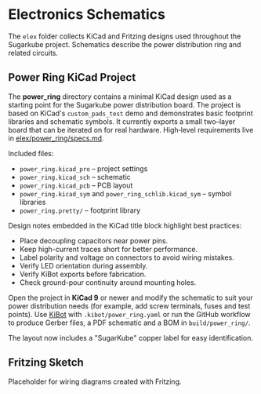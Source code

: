 # Electronics Schematics

The `elex` folder collects KiCad and Fritzing designs used throughout the Sugarkube project. Schematics describe the power distribution ring and related circuits.

## Power Ring KiCad Project

The **power_ring** directory contains a minimal KiCad design used as a starting point for the Sugarkube power distribution board. The project is based on KiCad's `custom_pads_test` demo and demonstrates basic footprint libraries and schematic symbols. It currently exports a small two–layer board that can be iterated on for real hardware. High‑level requirements live in [elex/power_ring/specs.md](../elex/power_ring/specs.md).

Included files:

- `power_ring.kicad_pro` – project settings
- `power_ring.kicad_sch` – schematic
- `power_ring.kicad_pcb` – PCB layout
- `power_ring.kicad_sym` and `power_ring_schlib.kicad_sym` – symbol libraries
- `power_ring.pretty/` – footprint library

Design notes embedded in the KiCad title block highlight best practices:

- Place decoupling capacitors near power pins.
- Keep high-current traces short for better performance.
- Label polarity and voltage on connectors to avoid wiring mistakes.
- Verify LED orientation during assembly.
- Verify KiBot exports before fabrication.
- Check ground-pour continuity around mounting holes.

Open the project in **KiCad 9** or newer and modify the schematic to suit your power distribution needs (for example, add screw terminals, fuses and test points). Use [KiBot](https://github.com/INTI-CMNB/KiBot) with `.kibot/power_ring.yaml` or run the GitHub workflow to produce Gerber files, a PDF schematic and a BOM in `build/power_ring/`.

The layout now includes a "SugarKube" copper label for easy identification.

## Fritzing Sketch

Placeholder for wiring diagrams created with Fritzing.
